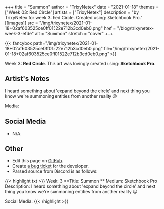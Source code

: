+++
title =       "Summon"
author =      "TrixyNetex"
date =        "2021-01-18"
themes =      ["Week 03: Red Circle"]
artists =     ["TrixyNetex"]
description = "by TrixyNetex for week 3: Red Circle. Created using: Sketchbook Pro."
[[images]]
              src = "/img/trixynetex/2021-01-18+02af603525ce0ff01522e712b3cd0eb0.png"
              href = "/blog/trixynetex-week-3-efde"
              alt = "Summon"
              stretch = "cover"
+++


{{< fancybox path="/img/trixynetex/2021-01-18+02af603525ce0ff01522e712b3cd0eb0.png" file="/img/trixynetex/2021-01-18+02af603525ce0ff01522e712b3cd0eb0.png" >}}


Week 3: **Red Circle**. This art was lovingly created using: **Sketchbook Pro**.

## Artist's Notes

I heard something about 'expand beyond the circle' and next thing you know we're summoning entities from another reality 😛 

Media:

## Social Media

- N/A.

## Other

- Edit this page on [GitHub](https://github.com/teaminkling/web-refresh/edit/main/blog/content/blog/trixynetex-week-3-efde.md).
- Create [a bug ticket](https://github.com/teaminkling/web-refresh/issues/new?assignees=&labels=bug&template=problem-report.md&title=) for the developer.
- Parsed source from Discord is as follows:

{{< highlight txt >}}
Week: 3
**Title:  Summon **
Medium: Sketchbook Pro
Description: I heard something about 'expand beyond the circle' and next thing you know we're summoning entities from another reality 😛 

Social Media:
{{< /highlight >}}